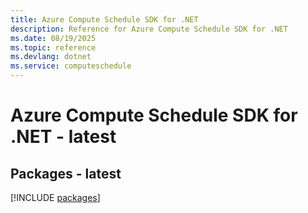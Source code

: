 ```yaml
---
title: Azure Compute Schedule SDK for .NET
description: Reference for Azure Compute Schedule SDK for .NET
ms.date: 08/19/2025
ms.topic: reference
ms.devlang: dotnet
ms.service: computeschedule
---
```

# Azure Compute Schedule SDK for .NET - latest
## Packages - latest
[!INCLUDE [packages](compute-schedule-index.md)]